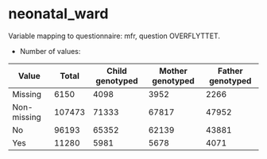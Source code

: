 # neonatal_ward
Variable mapping to questionnaire: mfr, question OVERFLYTTET.
- Number of values:

| Value | Total | Child genotyped | Mother genotyped | Father genotyped |
| ----- | ----- | --------------- | ---------------- | ---------------- |
| Missing | 6150 | 4098 | 3952 | 2266 |
| Non-missing | 107473 | 71333 | 67817 | 47952 |
| No | 96193 | 65352 | 62139 |43881 |
| Yes | 11280 | 5981 | 5678 |4071 |



